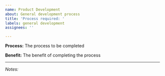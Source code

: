 ```yaml
---
name: Product Development
about: General development process
title: 'Process required: '
labels: general development
assignees: ''

---
```


**Process:**
The process to be completed

**Benefit:**
The benefit of completing the process

---
*Notes:*
